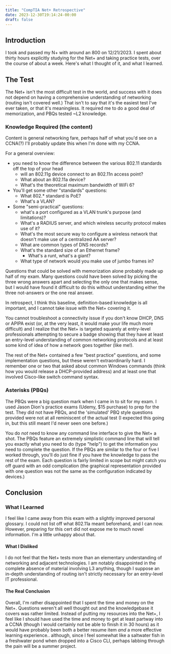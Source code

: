 ```yaml
---
title: "CompTIA Net+ Retrospective"
date: 2023-12-30T19:14:24-00:00
draft: false
---
```


## Introduction

I took and passed my N+ with around an 800 on 12/21/2023. I spent about thirty hours explicitly studying for the Net+ and taking practice tests, over the course of about a week. Here's what I thought of it, and what I learned.

## The Test

The Net+ isn't the most difficult test in the world, and success with it does not depend on having a comprehensive understanding of networking (routing isn't covered well.) That isn't to say that it's the easiest test I've ever taken, or that it's meaningless. It required me to do a good deal of memorization, and PBQs tested ~L2 knowledge.

### Knowledge Required (the content)

Content is general networking fare, perhaps half of what you'd see on a CCNA(?) I'll probably update this when I'm done with my CCNA.

For a general overview: 
- you need to know the difference between the various 802.11 standards off the top of your head
    - will an 802.11g device connect to an 802.11n access point?
    - What about an 802.11a device?
    - What's the theoretical maximum bandwidth of WiFi 6?
- You'll get some other "standards" questions:
    - What 802.* standard is PoE?
    - What's a VLAN?
- Some "semi-practical" questions:
    - what's a port configured as a VLAN trunk's purpose (and limitations)?
    - What's a RADIUS server, and which wireless security protocol makes use of it?
    - What's the most secure way to configure a wireless network that doesn't make use of a centralized AA server?
    - What are common types of DNS records?
    - What's the standard size of an Ethernet frame?
        - What's a runt, what's a giant?
    - What type of network would you make use of jumbo frames in?

Questions that could be solved with memorization alone probably made up half of my exam. Many questions could have been solved by picking the three wrong answers apart and selecting the only one that makes sense, but I would have found it difficult to do this without understanding either the three not-answers or the one real answer.

In retrospect, I think this baseline, definition-based knowledge is all important, and I cannot take issue with the Net+ covering it.

You cannot troubleshoot a connectivity issue if you don't know DHCP, DNS or APIPA exist (or, at the very least, it would make your life much more difficult) and I realize that the Net+ is targeted squarely at entry-level professionals attempting to secure a badge showing that they have at least an entry-level understanding of common networking protocols and at least some kind of idea of how a network goes together (like me!).

The rest of the Net+ contained a few "best practice" questions, and some implementation questions, but these weren't extraordinarily hard. I remember one or two that asked about common Windows commands (think how you would release a DHCP-provided address) and at least one that involved Cisco-like switch command syntax.

### Asterisks (PBQs)

The PBQs were a big question mark when I came in to sit for my exam. I used Jason Dion's practice exams (Udemy, $15 purchase) to prep for the test. They did not have PBQs, and the 'simulated' PBQ style questions provided were not at all reminiscent of the actual test (I expected this going in, but this still meant I'd never seen one before.)

You do *not* need to know any command line interface to give the Net+ a shot. The PBQs feature an extremely simplistic command line that will tell you exactly what you need to do (type "help") to get the information you need to complete the question. If the PBQs are similar to the four or five I worked through, you'll do just fine if you have the knowledge to pass the rest of the exam. Each question is fairly limited in scope but might catch you off guard with an odd complication (the graphical representation provided with one question was not the same as the configuration indicated by devices.)

## Conclusion

### What I Learned

I feel like I came away from this exam with a slightly improved personal glossary. I could not list off what 802.11a meant beforehand, and I can now. However, preparing for this cert did not expose me to much novel information. I'm a little unhappy about that.

#### What I Disliked

I do not feel that the Net+ tests more than an elementary understanding of networking and adjacent technologies. I am notably disappointed in the complete absence of material involving L3 anything, though I suppose an in-depth understanding of routing isn't strictly necessary for an entry-level IT professional.

#### The Real Conclusion

Overall, I'm rather disappointed that I spent the time and money on the Net+. Questions weren't all well thought out and the knowledgebase it covers was rather limited. Instead of putting my resources into the Net+, I feel like I should have used the time and money to get at least partway into a CCNA (though I would certainly not be able to finish it in 30 hours) as it would have probably been both a better resume item *and* a more effective learning experience.. although, since I feel somewhat like a saltwater fish in a freshwater pond when dropped into a Cisco CLI, perhaps labbing through the pain will be a summer project.
